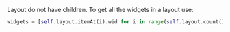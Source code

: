 Layout do not have children. To get all the widgets in a layout use:

```python
widgets = [self.layout.itemAt(i).wid for i in range(self.layout.count())] 
```
